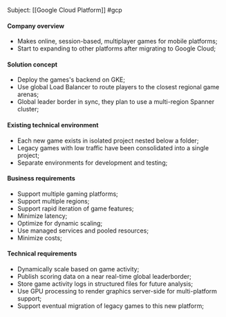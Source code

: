 Subject: [[Google Cloud Platform]] #gcp  
#### Company overview
- Makes online, session-based, multiplayer games for mobile platforms;
- Start to expanding to other platforms after migrating to Google Cloud;
#### Solution concept
- Deploy the games's backend on GKE;
- Use global Load Balancer to route players to the closest regional game arenas;
- Global leader border in sync, they plan to use a multi-region Spanner cluster;
#### Existing technical environment
- Each new game exists in isolated project nested below a folder;
- Legacy games with low traffic have been consolidated into a single project;
- Separate environments for development and testing;
#### Business requirements
- Support multiple gaming platforms;
- Support multiple regions;
- Support rapid iteration of game features;
- Minimize latency;
- Optimize for dynamic scaling;
- Use managed services and pooled resources;
- Minimize costs;
#### Technical requirements
- Dynamically scale based on game activity;
- Publish scoring data on a near real-time global leaderborder;
- Store game activity logs in structured files for future analysis;
- Use GPU processing to render graphics server-side for multi-platform support;
- Support eventual migration of legacy games to this new platform;